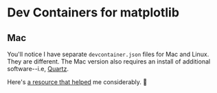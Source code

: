 # Dev Containers for matplotlib

## Mac

You'll notice I have separate `devcontainer.json` files for Mac and Linux. They are different. The Mac version also requires an install of additional software--i.e, [Quartz](https://www.xquartz.org/).

Here's [a resource that helped](https://gist.github.com/cschiewek/246a244ba23da8b9f0e7b11a68bf3285) me considerably. :raised_hands:
